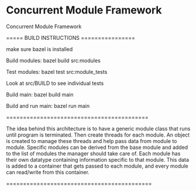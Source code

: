# Concurrent Module Framework
Concurrent Module Framework

===== BUILD INSTRUCTIONS ================

make sure bazel is installed

Build modules:
bazel build src:modules

Test modules:
bazel test src:module_tests

Look at src/BUILD to see individual tests

Build main:
bazel build main

Build and run main:
bazel run main

==========================================

The idea behind this architecture is to have a generic module 
class that runs until program is terminated. Then create threads 
for each module. An object is created to manage these threads and
help pass data from module to module. Specific modules can be 
derived from the base module and added to the list of modules
the manager should take care of. Each module has their own
datatype containing information specific to that module. This
data is added to a container that gets passed to each module,
and every module can read/write from this container.

===========================================
